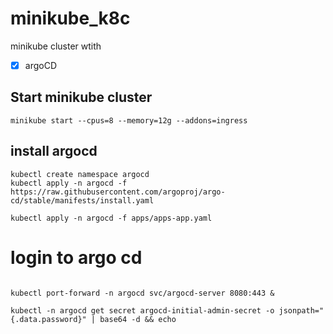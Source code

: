 # minikube_k8c

minikube cluster wtith

- [x] argoCD

## Start minikube cluster
```bach
minikube start --cpus=8 --memory=12g --addons=ingress
```

## install argocd
```
kubectl create namespace argocd
kubectl apply -n argocd -f https://raw.githubusercontent.com/argoproj/argo-cd/stable/manifests/install.yaml

kubectl apply -n argocd -f apps/apps-app.yaml
```

# login to argo cd
```

kubectl port-forward -n argocd svc/argocd-server 8080:443 &

kubectl -n argocd get secret argocd-initial-admin-secret -o jsonpath="{.data.password}" | base64 -d && echo



```